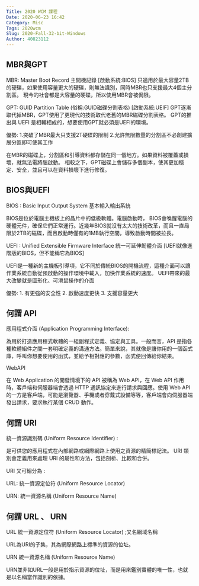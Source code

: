 ```yaml
---
Title: 2020 WCM 課程
Date: 2020-06-23 16:42
Category: Misc
Tags: 2020wcm
Slug: 2020-Fall-32-bit-Windows
Author: 40823112
---
```



<!-- PELICAN_END_SUMMARY -->

MBR與GPT
----

MBR: Master Boot Record 主開機記錄
[啟動系統:BIOS]
只適用於最大容量2TB的硬碟，如果使用容量更大的硬碟，則無法識別，同時MBR也只支援最大4個主分割區。
現今的社會都是大容量的硬碟，所以使用MBR會被侷限。

GPT: GUID Partition Table (俗稱:GUID磁碟分割表格)
[啟動系統:UEIF]
GPT逐漸取代掉MBR，GPT使用了更現代的技術取代老舊的MBR磁碟分割表格。
GPT的推出與 UEFI 是相輔相成的，想要使用GPT就必須是UEFI的環境。

優勢: 1.突破了MBR最大只支援2T硬碟的限制
          2.允許無限數量的分割區不必創建擴展分區即可使其工作

在MBR的磁碟上，分割區和引導資料都存儲在同一個地方。如果資料被覆蓋或損壞，就無法電將腦啟動。
相較之下，GPT磁碟上會儲存多個副本，使其更加穩定、安全，並且可以在資料損壞下進行修復。

BIOS與UEFI
----

BIOS : Basic Input Output System  基本輸入輸出系統

BIOS是位於電腦主機板上的晶片中的低級軟體。電腦啟動時， BIOS會喚醒電腦的硬體元件，確保它們正常運行。近幾年BIOS就沒有太大的技術改革，而且一直局限於2TB的磁碟，而且啟動時僅有的1MB執行空間，導致啟動時間被拉長。


UEFI : Unified Extensible Firmware Interface  統一可延伸韌體介面
[UEFI就像進階版的BIOS，但不能稱它為BIOS]

UEFI是一種新的主機板引導項，它不同於傳統BIOS的開機流程，這種介面可以讓作業系統自動從預啟動的操作環境中載入，加快作業系統的速度。
UEFI帶來的最大改變就是圖形化、可滑鼠操作的介面

優勢: 1.  有更強的安全性
          2.  啟動速度更快
          3.  支援容量更大

何謂 API
----

應用程式介面 (Application Programming Interface):

為用於打造應用程式軟體的一組副程式定義、協定與工具。一般而言，API 是指各種軟體組件之間一套明確定義的溝通方法。簡單來說，其就像是讓你用的一個函式庫，呼叫你想要使用的函式，並給予相對應的參數，函式便回傳給你結果。

WebAPI

在 Web Application 的開發情境下的 API 被稱為 Web API，在 Web API 作用時，客戶端和伺服器端會透過 HTTP 通訊協定來進行請求與回應。使用 Web API 的一方是客戶端，可能是瀏覽器、手機或者穿戴式設備等等，客戶端會向伺服器端發出請求，要求執行某個 CRUD 動作。



何謂 URI
----

統一資源識別碼 (Uniform Resource Identifier) :

是可供您的應用程式在內部網路或網際網路上使用之資源的精簡標記法。 URI 類別會定義用來處理 URI 的屬性和方法，包括剖析、比較和合併。

URI 又可細分為 :

URL:  統一資源定位符 (Uniform Resource Locator)

URN:  統一資源名稱 (Uniform Resource Name)



何謂 URL 、 URN
----
URL 統一資源定位符 (Uniform Resource Locator) ;又名網域名稱

URL為URI的子集，其為網際網路上標準的資源的位址。

URN  統一資源名稱 (Uniform Resource Name)

URN並非如URL一般是用於指示資源的位址，而是用來鑑別實體的唯一性，也就是以名稱當作識別的依據。

